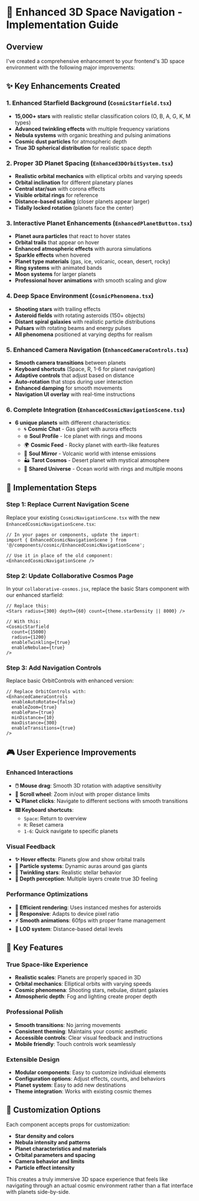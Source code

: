 # 🌌 Enhanced 3D Space Navigation - Implementation Guide

## Overview
I've created a comprehensive enhancement to your frontend's 3D space environment with the following major improvements:

## ✨ Key Enhancements Created

### 1. Enhanced Starfield Background (`CosmicStarfield.tsx`)
- **15,000+ stars** with realistic stellar classification colors (O, B, A, G, K, M types)
- **Advanced twinkling effects** with multiple frequency variations
- **Nebula systems** with organic breathing and pulsing animations
- **Cosmic dust particles** for atmospheric depth
- **True 3D spherical distribution** for realistic space depth

### 2. Proper 3D Planet Spacing (`Enhanced3DOrbitSystem.tsx`)
- **Realistic orbital mechanics** with elliptical orbits and varying speeds
- **Orbital inclination** for different planetary planes
- **Central star/sun** with corona effects
- **Visible orbital rings** for reference
- **Distance-based scaling** (closer planets appear larger)
- **Tidally locked rotation** (planets face the center)

### 3. Interactive Planet Enhancements (`EnhancedPlanetButton.tsx`)
- **Planet aura particles** that react to hover states
- **Orbital trails** that appear on hover
- **Enhanced atmospheric effects** with aurora simulations
- **Sparkle effects** when hovered
- **Planet type materials** (gas, ice, volcanic, ocean, desert, rocky)
- **Ring systems** with animated bands
- **Moon systems** for larger planets
- **Professional hover animations** with smooth scaling and glow

### 4. Deep Space Environment (`CosmicPhenomena.tsx`)
- **Shooting stars** with trailing effects
- **Asteroid fields** with rotating asteroids (150+ objects)
- **Distant spiral galaxies** with realistic particle distributions
- **Pulsars** with rotating beams and energy pulses
- **All phenomena** positioned at varying depths for realism

### 5. Enhanced Camera Navigation (`EnhancedCameraControls.tsx`)
- **Smooth camera transitions** between planets
- **Keyboard shortcuts** (Space, R, 1-6 for planet navigation)
- **Adaptive controls** that adjust based on distance
- **Auto-rotation** that stops during user interaction
- **Enhanced damping** for smooth movements
- **Navigation UI overlay** with real-time instructions

### 6. Complete Integration (`EnhancedCosmicNavigationScene.tsx`)
- **6 unique planets** with different characteristics:
  - 🌀 **Cosmic Chat** - Gas giant with aurora effects
  - ❄️ **Soul Profile** - Ice planet with rings and moons
  - 🌍 **Cosmic Feed** - Rocky planet with earth-like features
  - 🌋 **Soul Mirror** - Volcanic world with intense emissions
  - 🏜️ **Tarot Cosmos** - Desert planet with mystical atmosphere
  - 🌊 **Shared Universe** - Ocean world with rings and multiple moons

## 🚀 Implementation Steps

### Step 1: Replace Current Navigation Scene
Replace your existing `CosmicNavigationScene.tsx` with the new `EnhancedCosmicNavigationScene.tsx`:

```tsx
// In your pages or components, update the import:
import { EnhancedCosmicNavigationScene } from '@/components/cosmic/EnhancedCosmicNavigationScene';

// Use it in place of the old component:
<EnhancedCosmicNavigationScene />
```

### Step 2: Update Collaborative Cosmos Page
In your `collaborative-cosmos.jsx`, replace the basic Stars component with our enhanced starfield:

```tsx
// Replace this:
<Stars radius={300} depth={60} count={theme.starDensity || 8000} />

// With this:
<CosmicStarfield 
  count={15000}
  radius={1200}
  enableTwinkling={true}
  enableNebulae={true}
/>
```

### Step 3: Add Navigation Controls
Replace basic OrbitControls with enhanced version:

```tsx
// Replace OrbitControls with:
<EnhancedCameraControls
  enableAutoRotate={false}
  enableZoom={true}
  enablePan={true}
  minDistance={10}
  maxDistance={300}
  enableTransitions={true}
/>
```

## 🎮 User Experience Improvements

### Enhanced Interactions
- **🖱️ Mouse drag**: Smooth 3D rotation with adaptive sensitivity
- **🎯 Scroll wheel**: Zoom in/out with proper distance limits
- **🪐 Planet clicks**: Navigate to different sections with smooth transitions
- **⌨️ Keyboard shortcuts**: 
  - `Space`: Return to overview
  - `R`: Reset camera
  - `1-6`: Quick navigate to specific planets

### Visual Feedback
- **✨ Hover effects**: Planets glow and show orbital trails
- **💫 Particle systems**: Dynamic auras around gas giants
- **🌟 Twinkling stars**: Realistic stellar behavior
- **🌌 Depth perception**: Multiple layers create true 3D feeling

### Performance Optimizations
- **🔄 Efficient rendering**: Uses instanced meshes for asteroids
- **📱 Responsive**: Adapts to device pixel ratio
- **⚡ Smooth animations**: 60fps with proper frame management
- **🎯 LOD system**: Distance-based detail levels

## 🌟 Key Features

### True Space-like Experience
- **Realistic scales**: Planets are properly spaced in 3D
- **Orbital mechanics**: Elliptical orbits with varying speeds
- **Cosmic phenomena**: Shooting stars, nebulae, distant galaxies
- **Atmospheric depth**: Fog and lighting create proper depth

### Professional Polish
- **Smooth transitions**: No jarring movements
- **Consistent theming**: Maintains your cosmic aesthetic
- **Accessible controls**: Clear visual feedback and instructions
- **Mobile friendly**: Touch controls work seamlessly

### Extensible Design
- **Modular components**: Easy to customize individual elements
- **Configuration options**: Adjust effects, counts, and behaviors
- **Planet system**: Easy to add new destinations
- **Theme integration**: Works with existing cosmic themes

## 🎨 Customization Options

Each component accepts props for customization:
- **Star density and colors**
- **Nebula intensity and patterns** 
- **Planet characteristics and materials**
- **Orbital parameters and spacing**
- **Camera behavior and limits**
- **Particle effect intensity**

This creates a truly immersive 3D space experience that feels like navigating through an actual cosmic environment rather than a flat interface with planets side-by-side.